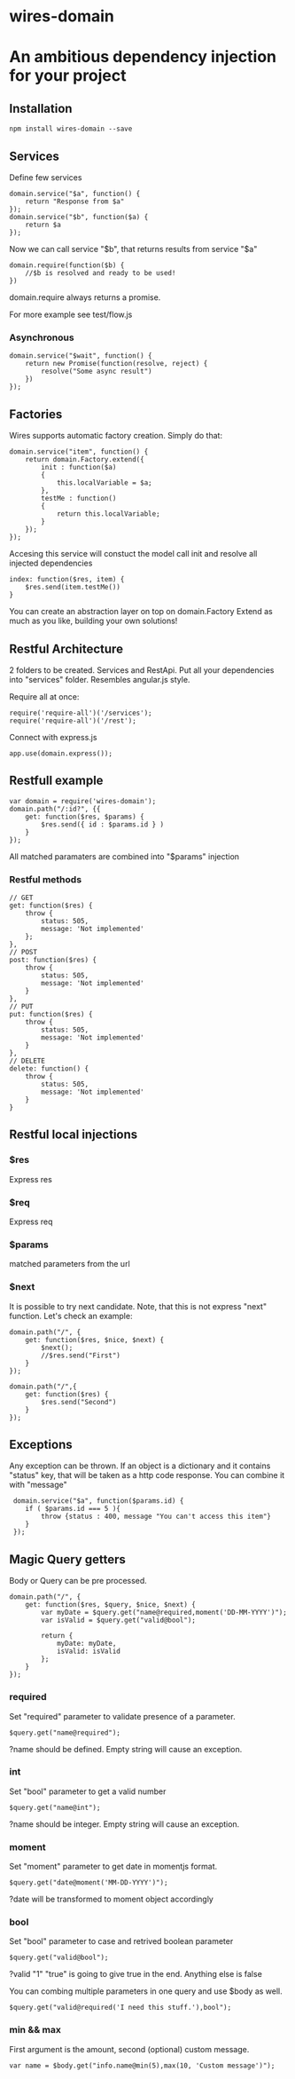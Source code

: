 wires-domain
============

# An ambitious dependency injection for your project


## Installation

	npm install wires-domain --save

## Services

Define few services

	domain.service("$a", function() {
		return "Response from $a"
	});
	domain.service("$b", function($a) {
		return $a
	});

Now we can call service "$b", that returns results from service "$a"

	domain.require(function($b) {
		//$b is resolved and ready to be used!
	})

domain.require always returns a promise.

For more example see test/flow.js

### Asynchronous

	domain.service("$wait", function() {
		return new Promise(function(resolve, reject) {
			resolve("Some async result")
		})
	});


## Factories

Wires supports automatic factory creation.
Simply do that:

    domain.service("item", function() {
		return domain.Factory.extend({
		    init : function($a)
		    {
		    	this.localVariable = $a;
		    },
		    testMe : function()
		    {
		    	return this.localVariable;
		    }
		});
	});

Accesing this service will constuct the model call init and resolve all injected dependencies

	index: function($res, item) {
		$res.send(item.testMe())
	}

You can create an abstraction layer on top on domain.Factory
Extend as much as you like, building your own solutions!


## Restful Architecture

2 folders to be created. Services and RestApi. Put all your dependencies into "services" folder.
Resembles angular.js style.

Require all at once:

	require('require-all')('/services');
	require('require-all')('/rest');

Connect with express.js

	app.use(domain.express());


## Restfull example

	var domain = require('wires-domain');
	domain.path("/:id?", {{
		get: function($res, $params) {
			$res.send({ id : $params.id } )
		}
	});

All matched paramaters are combined into "$params" injection

### Restful methods

	// GET
    get: function($res) {
		throw {
			status: 505,
			message: 'Not implemented'
		};
	},
	// POST
	post: function($res) {
		throw {
			status: 505,
			message: 'Not implemented'
		}
	},
	// PUT
	put: function($res) {
		throw {
			status: 505,
			message: 'Not implemented'
		}
	},
	// DELETE
	delete: function() {
		throw {
			status: 505,
			message: 'Not implemented'
		}
	}


## Restful local injections

### $res
Express res

### $req
Express req

### $params
matched parameters from the url

### $next
It is possible to try next candidate. Note, that this is not express "next" function.
Let's check an example:

	domain.path("/", {
		get: function($res, $nice, $next) {
			$next();
			//$res.send("First")
		}
	});

	domain.path("/",{
		get: function($res) {
			$res.send("Second")
		}
	});


## Exceptions

Any exception can be thrown. If an object is a dictionary and it contains "status" key, that will be taken as a http code response. You can combine it with "message"

     domain.service("$a", function($params.id) {
		if ( $params.id === 5 ){
			throw {status : 400, message "You can't access this item"}
		}
     });

## Magic Query getters

Body or Query can be pre processed.


	domain.path("/", {
		get: function($res, $query, $nice, $next) {
			var myDate = $query.get("name@required,moment('DD-MM-YYYY')");
			var isValid = $query.get("valid@bool");
	
			return {
				myDate: myDate,
				isValid: isValid
			};
		}
	});
	
### required

Set "required" parameter to validate presence of a parameter.

	$query.get("name@required");

?name should be defined. Empty string will cause an exception.

### int

Set "bool" parameter to get a valid number

	$query.get("name@int");

?name should be integer. Empty string will cause an exception.

### moment

Set "moment" parameter to get date in momentjs format.

	$query.get("date@moment('MM-DD-YYYY')");

?date will be transformed to moment object accordingly

### bool

Set "bool" parameter to case and retrived boolean parameter

	$query.get("valid@bool");

?valid "1" "true" is going to give true in the end. Anything else is false


You can combing multiple parameters in one query and use $body as well.

	$query.get("valid@required('I need this stuff.'),bool");

### min && max

First argument is the amount, second (optional) custom message.

	var name = $body.get("info.name@min(5),max(10, 'Custom message')");



	
	
